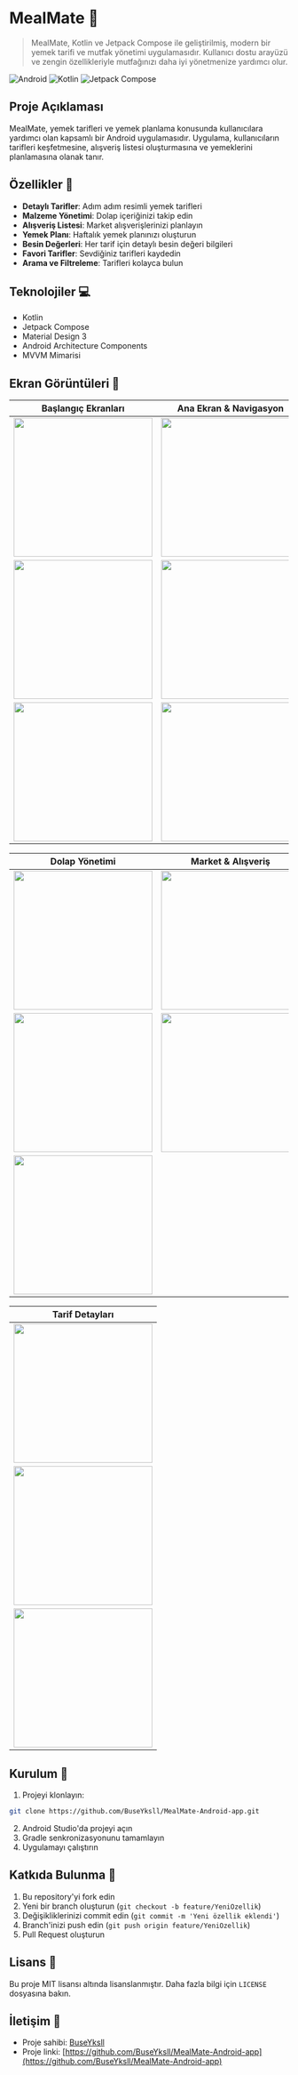 # MealMate 🍳

> MealMate, Kotlin ve Jetpack Compose ile geliştirilmiş, modern bir yemek tarifi ve mutfak yönetimi uygulamasıdır. Kullanıcı dostu arayüzü ve zengin özellikleriyle mutfağınızı daha iyi yönetmenize yardımcı olur.

![Android](https://img.shields.io/badge/Android-3DDC84?style=for-the-badge&logo=android&logoColor=white)
![Kotlin](https://img.shields.io/badge/Kotlin-0095D5?style=for-the-badge&logo=kotlin&logoColor=white)
![Jetpack Compose](https://img.shields.io/badge/Jetpack%20Compose-4285F4?style=for-the-badge&logo=jetpack-compose&logoColor=white)

## Proje Açıklaması
MealMate, yemek tarifleri ve yemek planlama konusunda kullanıcılara yardımcı olan kapsamlı bir Android uygulamasıdır. Uygulama, kullanıcıların tarifleri keşfetmesine, alışveriş listesi oluşturmasına ve yemeklerini planlamasına olanak tanır.

## Özellikler 🌟
- **Detaylı Tarifler**: Adım adım resimli yemek tarifleri
- **Malzeme Yönetimi**: Dolap içeriğinizi takip edin
- **Alışveriş Listesi**: Market alışverişlerinizi planlayın
- **Yemek Planı**: Haftalık yemek planınızı oluşturun
- **Besin Değerleri**: Her tarif için detaylı besin değeri bilgileri
- **Favori Tarifler**: Sevdiğiniz tarifleri kaydedin
- **Arama ve Filtreleme**: Tarifleri kolayca bulun

## Teknolojiler 💻
- Kotlin
- Jetpack Compose
- Material Design 3
- Android Architecture Components
- MVVM Mimarisi

## Ekran Görüntüleri 📱

| Başlangıç Ekranları | Ana Ekran & Navigasyon |
| :---: | :---: |
| <img src="./screenshots/baslangic_1.png" width="250"> | <img src="./screenshots/ana_ekran.png" width="250"> |
| <img src="./screenshots/baslangic_2.png" width="250"> | <img src="./screenshots/ana_ekram2.png" width="250"> |
| <img src="./screenshots/baslangic_3.png" width="250"> | <img src="./screenshots/navigasyon.png" width="250"> |

| Dolap Yönetimi | Market & Alışveriş |
| :---: | :---: |
| <img src="./screenshots/dolap_bos.png" width="250"> | <img src="./screenshots/market.png" width="250"> |
| <img src="./screenshots/dolap_dolu.png" width="250"> | <img src="./screenshots/urunler_secileyken.png" width="250"> |
| <img src="./screenshots/ana_ekra3.png" width="250"> | |

| Tarif Detayları |
| :---: |
| <img src="./screenshots/recipe_detail.png" width="250"> |
| <img src="./screenshots/Malzemeler%20ekrani.png" width="250"> |
| <img src="./screenshots/adim_adim_talimatlari.png" width="250"> |

## Kurulum 🔧
1. Projeyi klonlayın:
```bash
git clone https://github.com/BuseYksll/MealMate-Android-app.git
```
2. Android Studio'da projeyi açın
3. Gradle senkronizasyonunu tamamlayın
4. Uygulamayı çalıştırın

## Katkıda Bulunma 🤝
1. Bu repository'yi fork edin
2. Yeni bir branch oluşturun (`git checkout -b feature/YeniOzellik`)
3. Değişikliklerinizi commit edin (`git commit -m 'Yeni özellik eklendi'`)
4. Branch'inizi push edin (`git push origin feature/YeniOzellik`)
5. Pull Request oluşturun

## Lisans 📄
Bu proje MIT lisansı altında lisanslanmıştır. Daha fazla bilgi için `LICENSE` dosyasına bakın.

## İletişim 📧
- Proje sahibi: [BuseYksll](https://github.com/BuseYksll)
- Proje linki: [https://github.com/BuseYksll/MealMate-Android-app](https://github.com/BuseYksll/MealMate-Android-app)